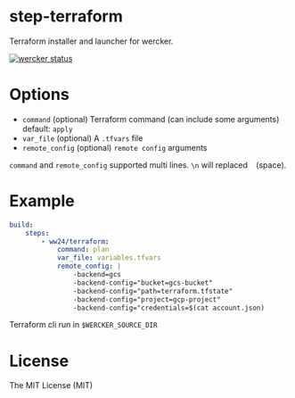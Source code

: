 # step-terraform

Terraform installer and launcher for wercker.

[![wercker status](https://app.wercker.com/status/df76928d3517477b1bfc1557ae764114/s/master "wercker status")](https://app.wercker.com/project/bykey/df76928d3517477b1bfc1557ae764114)

# Options

- `command` (optional) Terraform command (can include some arguments) default: `apply`
- `var_file` (optional) A `.tfvars` file
- `remote_config` (optional) `remote config` arguments

`command` and `remote_config` supported multi lines. `\n` will replaced ` ` (space).

# Example

```yaml
build:
    steps:
        - ww24/terraform:
            command: plan
            var_file: variables.tfvars
            remote_config: |
                -backend=gcs
                -backend-config="bucket=gcs-bucket"
                -backend-config="path=terraform.tfstate"
                -backend-config="project=gcp-project"
                -backend-config="credentials=$(cat account.json)
```

Terraform cli run in `$WERCKER_SOURCE_DIR`

# License

The MIT License (MIT)
